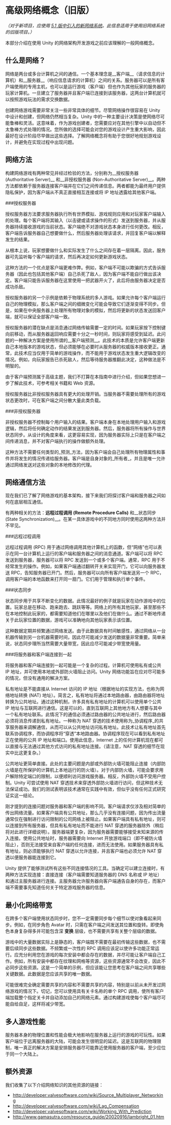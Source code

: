 高级网络概念（旧版）
============================

*（对于新项目，应使用 [5.1 版中引入的新网络系统](UNet.html)。此信息适用于使用旧网络系统的旧版项目。）*

本部分介绍在使用 Unity 的网络架构开发游戏之前应该理解的一般网络概念。

什么是网络？
-------------------


网络是两台或多台计算机之间的通信。一个基本理念是__客户端__（请求信息的计算机）和__服务器__（响应信息请求的计算机）之间的关系。服务器可以是所有客户端使用的专用主机，也可以是运行游戏（客户端）但也作为其他玩家的服务器的玩家计算机。一旦建立了服务器并且客户端已连接到该服务器，这两台计算机就可以按照游戏玩法的需求交换数据。

创建网络游戏需要非常关注一些非常具体的细节。尽管网络操作很容易在 Unity 中设计和创建，但网络仍然相当复杂。Unity 中的一种主要设计决策是使网络尽可能鲁棒和灵活。这意味着，作为游戏创建者，您需要应对在其他引擎中以自动但不太鲁棒方式处理的情况。您所做的选择可能会对您的游戏设计产生重大影响，因此最好在设计阶段尽早做出这些选择。了解网络概念将有助于您很好地规划游戏设计，并避免在实现过程中出现问题。


网络方法
---------------------


构建网络游戏有两种常见并经过检验的方法，分别称为__授权服务器 (Authoritative Server)__ 和__非授权服务器 (Non-Authoritative Server)__。两种方法都依赖于服务器连接客户端并在它们之间传递信息。两者都能为最终用户提供隐私保护，因为客户端从不真正直接相互连接或将 IP 地址透露给其他客户端。


###授权服务器

授权服务器方法要求服务器执行所有世界模拟、游戏规则应用和对玩家客户端输入的处理。每个客户端将其输入（以击键或请求操作的形式）发送到服务器，并从服务器持续接收游戏的当前状态。客户端绝不对游戏状态本身进行任何更改。相反，客户端告诉服务器自己想要做什么，然后服务器处理该请求，并回复客户端以解释发生的结果。

从根本上说，玩家想要做什么和实际发生了什么之间存在着一层隔离。因此，服务器可先监听每个客户端的请求，然后再决定如何更新游戏状态。

这种方法的一个优点是客户端更难作弊。例如，客户端不可能以欺骗的方式告诉服务器（因此也包括其他客户端）自己杀死了敌人，因为客户端不能自行做出该决定。客户端只能告诉服务器在这里使用一把武器开火了，此后将由服务器决定是否成功杀敌。

授权服务器的另一个示例是依赖于物理系统的多人游戏。如果允许每个客户端运行自己的物理模拟，那么客户端之间的细微变化可能会导致它们逐渐变得不同步。但是，如果在中央服务器上处理所有物理对象的模拟，然后将更新的状态发送回客户端，就可以保证全部客户端一致。

授权服务器的潜在缺点是消息通过网络传输需要一定的时间。如果玩家按下控制键向前移动，而从服务器返回响应需要十分之一秒时间，则玩家将感受到延迟。此问题的一种解决方案是使用所谓的__客户端预测__。此技术的本质是允许客户端更新自己本地版本的游戏状态，但必须能够在必要时从服务器的权威版本接收更正。通常，此技术应当仅用于简单的游戏操作，而不能用于游戏状态发生重大逻辑改变的情况。例如，向玩家报告已杀死敌人，然后等待服务器推翻此决定，这种做法是不明智的。

由于客户端预测属于高级主题，我们不打算在本指南中进行介绍，但如果您想进一步了解此技术，可参考相关书籍和 Web 资源。

授权服务器比非授权服务器具有更大的处理开销。当服务器不需要处理所有的游戏状态更改时，可在客户端之间分散大量此类负载。

###非授权服务器

非授权服务器不控制每个用户输入的结果。客户端本身在本地处理用户输入和游戏逻辑，然后将任何确定动作的结果发送到服务器。然后，服务器将所有操作与世界状态同步。从设计的角度来看，这更容易实现，因为服务器实际上只是在客户端之间传递消息，并不对客户端执行的操作做额外处理。

这种方法不需要任何类型的_预测_方法，因为客户端会自己处理所有物理属性和事件并将发生的情况传递给服务器。客户端是自身对象的_所有者_，并且是唯一允许通过网络发送对这些对象的本地修改的代理。

网络通信方法
--------------------------------


现在我们已了解了网络游戏的基本架构，接下来我们将探讨客户端和服务器之间如何在底层相互通信。

有两种相关的方法：__远程过程调用 (Remote Procedure Calls)__ 和__状态同步 (State Synchronization)__。在某一具体游戏中的不同地方同时使用这两种方法并不罕见。


###远程过程调用

远程过程调用 (RPC) 用于通过网络调用其他计算机上的函数，但“网络”也可以表示在同一台计算机上运行的客户端和服务器之间的消息通道。客户端可以将 RPC 发送到服务器，服务器可以将 RPC 发送到一个或多个客户端。通常，RPC 用于不经常发生的操作。例如，如果客户端通过翻转开关来实现开门，它可以向服务器发送 RPC，告知服务器已开门。然后，服务器可以向所有客户端发送另一个 RPC，调用客户端的本地函数来打开同一扇门。它们用于管理和执行单个事件。


###状态同步

状态同步用于共享不断变化的数据。此情况最好的例子就是玩家在动作游戏中的位置。玩家总是在移动、跑来跑去、跳跃等等。网络上的所有其他玩家，甚至那些不在本地控制此玩家的，都需要知道他们在哪里以及他们在做什么。通过不断地传递关于此玩家位置的数据，游戏可以准确地向其他玩家表示该位置。

这种数据定期并频繁通过网络发送。由于此数据具有时间敏感性，通过网络从一台机器传输到另一台机器需要时间，因此尽可能减少发送的数据量非常重要。简单来说，状态同步理所当然需要大量带宽，因此应尽可能减少带宽使用量。


###将服务器和客户端连接到一起

将服务器和客户端连接到一起可能是一个复杂的过程。计算机可使用私有或公共 IP 地址，并可使用本地或外部防火墙阻止访问。Unity 网络功能旨在应对尽可能多的情况，但没有通用的解决方案。

私有地址是不能直接从 Internet 访问的 IP 地址（根据地址的实现方法，也称为网络地址转换 (NAT) 地址）。简言之，私有地址将通过本地路由器，由路由器将地址转换为公共地址。通过这种机制，许多具有私有地址的计算机可以使用单个公共 IP 地址与互联网进行通信。这是可以的，直到互联网上其他地方有人想要与其中一个私有地址联系。此情况下的通信必须通过路由器的公共地址进行，然后路由器必须将消息传递到私有地址。一种称为 NAT 穿透的技术使用称为_协调程序_的共享服务器来调解通信，从而可以从公共地址访问私有地址。此技术让私有地址首先联系协调程序，而协调程序将“穿透”本地路由器。协调程序现在可以看到私有地址正在使用的公共 IP 地址和端口。使用此信息，Internet 上的任何计算机现在都可以直接与无法通过其他方式访问的私有地址连接。（请注意，NAT 穿透的细节在现实中比这更复杂。）

公共地址更简单直接。此处的主要问题是内部或外部防火墙可能阻止连接（内部防火墙是在所保护的计算机上本地运行的防火墙）。对于内部防火墙，可能会要求用户解除特定端口的限制，以便顺利访问游戏服务器。相反，外部防火墙不受用户控制。Unity 可尝试使用 NAT 穿透技术来穿透外部防火墙进行访问，但这种技术无法保证成功。我们的测试表明该技术通常在实践中有效，但似乎没有任何正式研究证实这一结论。

刚才提到的连接问题对服务器和客户端的影响不同。客户端请求仅涉及相对简单的传出网络流量。如果客户端具有公共地址，那么几乎没有连接问题，因为传出流量通常仅在强制进行访问限制的公司网络上被阻止。如果客户端具有私有地址，则可以连接到所有服务器，但具有私有地址而不能进行 NAT 穿透的服务器除外（稍后将对此进行详细说明）。服务器端更复杂，因为服务器需要能够接受未知来源的传入连接。使用公共地址时，服务器需要向 Internet 开放游戏端口（即不被防火墙阻止），否则无法接受来自客户端的任何连接，进而无法使用。如果服务器具有私有地址，则必须能够执行 NAT 穿透以允许连接，并且客户端也必须允许 NAT 穿透以便服务器能连接到它。

Unity 提供了能够测试所有这些不同连接情况的工具。当确定可以建立连接时，有两种方法实现连接：直接连接（客户端需要知道服务器的 DNS 名称或 IP 地址）和通过主服务器进行连接。主服务器允许服务器向客户端通告自身的存在，而客户端不需要事先知道任何关于特定游戏服务器的信息。


最小化网络带宽
----------------------------


在跨多个客户端使用状态同步时，您不一定需要同步每个细节以使对象看起来同步。例如，在同步角色 Avatar 时，只需在客户端之间发送其位置和旋转。即使角色本身复杂得多并可能包含深 __变换__ 层级，也不需要共享有关整个层级的数据。

游戏中的大量数据实际上是静态的，客户端既不需要在最初传输这些数据，也不需要后续同步这些数据。不频繁或一次性的 RPC 调用应该足以使许多功能正常运行。应充分利用您在游戏的每次安装中都会存在的数据，并尽可能让客户端自己工作。例如，所有安装中都存在纹理和网格等资源，这些资源通常不会改变，因此不必同步这些资源。这是一个简单的示例，但应该能让您思考在客户端之间共享哪些关键数据。此数据是您应该共享的唯一数据。

可能很难完全确定需要共享的内容和不需要共享的内容，特别是以前从未开发过网络游戏的情况下。切记，您可以使用具有关卡名称的单个 RPC 调用，使所有客户端加载整个指定关卡并自动添加自己的网络元素。通过构建游戏使每个客户端尽可能自给自足，这样将减少带宽。


多人游戏性能
----------------------------


服务器本身的物理位置和性能会极大地影响在服务器上运行的游戏的可玩性。如果客户端位于远离服务器的大陆，可能会发生很明显的延迟。这是互联网的物理限制，唯一真正的解决方案是安排服务器尽可能靠近使用服务器的客户端，至少应位于同一个大陆上。

额外资源
---------------


我们收集了以下介绍网络知识的其他资源的链接：


* http://developer.valvesoftware.com/wiki/Source_Multiplayer_Networking
* http://developer.valvesoftware.com/wiki/Lag_Compensation
* http://developer.valvesoftware.com/wiki/Working_With_Prediction
* http://www.gamasutra.com/resource_guide/20020916/lambright_01.htm
